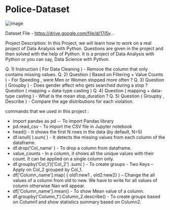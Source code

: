 # Police-Dataset
![image](https://user-images.githubusercontent.com/102817921/181227580-d98bf0c3-6fa2-4915-8b45-458da5cd5057.png)

Dataset File - https://drive.google.com/file/d/17j5y...

Project Description:
In this Project, we will learn how to work on a real project of Data Analysis with Python. Questions are given in the project and then solved with the help of Python. It is a project of Data Analysis with Python or you can say, Data Science with Python.

Q. 1) Instruction ( For Data Cleaning ) - Remove the column that only contains missing values.
Q. 2) Question ( Based on Filtering + Value Counts ) - For Speeding , were Men or Women stopped more often ? 
Q. 3) Question ( Groupby ) - Does gender affect who gets searched during a stop ?
Question ( mapping + data-type casting )
Q. 4) Question ( mapping + data-type casting ) - What is the mean stop_duration ?
Q. 5) Question ( Groupby , Describe ) - Compare the age distributions for each violation.

commands that we used in this project :

* import pandas as pd -- To import Pandas library
* pd.read_csv - To import the CSV file in Jupyter notebook
* head() - It shows the first N rows in the data (by default, N=5)
* df.isnull( ).sum( ) - It detects the missing values from each column of the dataframe.
* df.drop(‘Col_name’ )   - To drop a column from dataframe.
* value_counts - In a column, it shows all the unique values with their count. It can be applied on a single column only.
* df.groupby(‘Col_1’)[‘Col_2’] .sum( ) - To create groups - Two Keys – Apply on Col_2 grouped by Col_1.
* df['Column_name'].map( { old1:new1 , old2:new2} ) – Change the all values of a column from old to new. We have to write for all values of column otherwise Nan will appear.
* df['Column_name'].mean() - To show Mean value of a column.
* df.groupby('Column_1').Column_2.describe() - To create groups based on Column1 and show statistics summary based on Column2.
